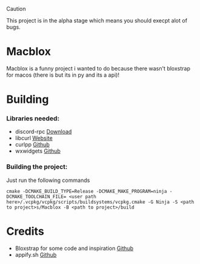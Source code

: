 > [!CAUTION]
> This project is in the alpha stage which means you should execpt alot of bugs.

# Macblox
Macblox is a funny project i wanted to do because there wasn't bloxstrap for macos (there is but its in py and its a api)!

# Building
### Libraries needed:
* discord-rpc [Download](https://github.com/discord/discord-rpc)
* libcurl [Website](https://curl.se/libcurl/)
* curlpp [Github](https://github.com/jpbarrette/curlpp/)
* wxwidgets [Github](https://github.com/wxWidgets/wxWidgets)
### Building the project:
Just run the following commands

``
cmake -DCMAKE_BUILD_TYPE=Release -DCMAKE_MAKE_PROGRAM=ninja -DCMAKE_TOOLCHAIN_FILE= <user path here>/.vcpkg/vcpkg/scripts/buildsystems/vcpkg.cmake -G Ninja -S <path to project>s/Macblox -B <path to project>/build
``

# Credits
* Bloxstrap for some code and inspiration [Github](https://github.com/pizzaboxer/bloxstrap)
* appify.sh [Github](https://gist.github.com/advorak/1403124)
